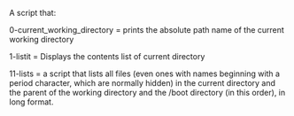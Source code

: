 A script that:

0-current_working_directory = prints the absolute path name of the current working directory

1-listit  = Displays the contents list of current directory

11-lists =  a script that lists all files (even ones with names beginning with a period character, which are normally hidden) in the current directory and the parent of the working directory and the /boot directory (in this order), in long format.
